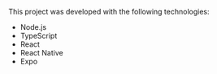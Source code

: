 This project was developed with the following technologies:

- Node.js
- TypeScript
- React
- React Native
- Expo